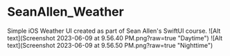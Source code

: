 # SeanAllen_Weather
Simple iOS Weather UI created as part of Sean Allen's SwiftUI course.
![Alt text](Screenshot 2023-06-09 at 9.56.40 PM.png?raw=true "Daytime")
![Alt text](Screenshot 2023-06-09 at 9.56.50 PM.png?raw=true "Nighttime")
